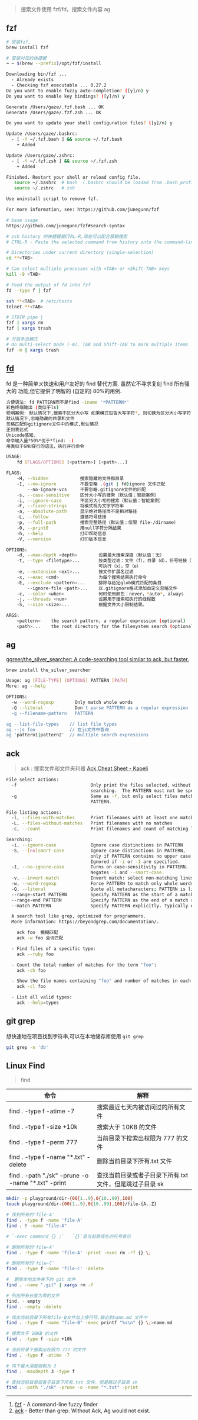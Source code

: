> 搜索文件使用 fzf/fd，搜索文件内容 ag

## fzf

```bash
# 安装fzf,
brew install fzf
```

```bash
# 安装对应的快捷键
➜ ~ $(brew --prefix)/opt/fzf/install

Downloading bin/fzf ...
  - Already exists
  - Checking fzf executable ... 0.27.2
Do you want to enable fuzzy auto-completion? ([y]/n) y
Do you want to enable key bindings? ([y]/n) y

Generate /Users/gaze/.fzf.bash ... OK
Generate /Users/gaze/.fzf.zsh ... OK

Do you want to update your shell configuration files? ([y]/n) y

Update /Users/gaze/.bashrc:
  - [ -f ~/.fzf.bash ] && source ~/.fzf.bash
    + Added

Update /Users/gaze/.zshrc:
  - [ -f ~/.fzf.zsh ] && source ~/.fzf.zsh
    + Added

Finished. Restart your shell or reload config file.
   source ~/.bashrc  # bash  (.bashrc should be loaded from .bash_profile)
   source ~/.zshrc   # zsh

Use uninstall script to remove fzf.

For more information, see: https://github.com/junegunn/fzf
```

```bash
# base usage
https://github.com/junegunn/fzf#search-syntax
```

```bash
# zsh history 的快捷键是CTRL-R,现在可以配合模糊搜索
# CTRL-R - Paste the selected command from history onto the command-lin
```

```bash
# Directories under current directory (single-selection)
cd **<TAB>
```

```bash
# Can select multiple processes with <TAB> or <Shift-TAB> keys
kill -9 <TAB>
```

```bash
# Feed the output of fd into fzf
fd --type f | fzf
```

```bash
ssh **<TAB>  # /etc/hosts
telnet **<TAB>
```

```bash
# STDIN pipe |
fzf | xargs rm
fzf | xargs trash
```

```bash
# 开启多选模式
# On multi-select mode (-m), TAB and Shift-TAB to mark multiple items
fzf -m | xargs trash
```

## [fd](https://github.com/sharkdp/fd)

fd 是一种简单ㄡ快速和用户友好的 find 替代方案. 虽然它不寻求复刻 find 所有强大的
功能,但它提供了明智的 (自定的) 80%的用例.

```bash
方便语法: fd PATTERN而不是find -iname '*PATTERN*'
彩色终端输出 (类似于ls)
聪明案例: 默认情况下,搜索不区分大小写 如果模式包含大写字符*, 则切换为区分大小写字符
默认情况下,忽略隐藏的目录和文件
忽略匹配你gitignore文件中的模式,默认情况
正则表达式
Unicode感知.
命令输入量*50%*优于*find: -)
用类似于GNU穿行的语法，执行并行命令
```

```bash
USAGE:
    fd [FLAGS/OPTIONS] [<pattern>] [<path>...]

FLAGS:
    -H, --hidden            搜索隐藏的文件和目录
    -I, --no-ignore         不要忽略 .(git | fd)ignore 文件匹配
        --no-ignore-vcs     不要忽略.gitignore文件的匹配
    -s, --case-sensitive    区分大小写的搜索（默认值：智能案例）
    -i, --ignore-case       不区分大小写的搜索（默认值：智能案例）
    -F, --fixed-strings     将模式视为文字字符串
    -a, --absolute-path     显示绝对路径而不是相对路径
    -L, --follow            遵循符号链接
    -p, --full-path         搜索完整路径（默认值：仅限 file-/dirname）
    -0, --print0            用null字符分隔结果
    -h, --help              打印帮助信息
    -V, --version           打印版本信息

OPTIONS:
    -d, --max-depth <depth>        设置最大搜索深度（默认值：无）
    -t, --type <filetype>...       按类型过滤：文件（f），目录（d），符号链接（l），
                                   可执行（x），空（e）
    -e, --extension <ext>...       按文件扩展名过滤
    -x, --exec <cmd>               为每个搜索结果执行命令
    -E, --exclude <pattern>...     排除与给定glob模式匹配的条目
        --ignore-file <path>...    以.gitignore格式添加自定义忽略文件
    -c, --color <when>             何时使用颜色：never，*auto*, always
    -j, --threads <num>            设置用于搜索和执行的线程数
    -S, --size <size>...           根据文件大小限制结果。

ARGS:
    <pattern>    the search pattern, a regular expression (optional)
    <path>...    the root directory for the filesystem search (optional)

```

## ag

[ggreer/the_silver_searcher: A code-searching tool similar to ack, but faster.](https://github.com/ggreer/the_silver_searcher)

```bash
brew install the_silver_searcher

Usage: ag [FILE-TYPE] [OPTIONS] PATTERN [PATH]
More: ag --help

OPTIONS:
  -w --word-regexp        Only match whole words
  -Q --literal            Don't parse PATTERN as a regular expression
  -g --filename-pattern   PATTERN

ag --list-file-types    // list file types
ag --js foo             // 在js文件中查询
ag 'pattern1|pattern2'  // multiple search expressions
```

## ack

> ack : 搜索文件和文件夹利器
> [Ack Cheat Sheet - Kapeli](https://kapeli.com/cheat_sheets/Ack.docset/Contents/Resources/Documents/index)

```bash
File select actions:
  -f                            Only print the files selected, without
                                searching.  The PATTERN must not be specified.
  -g                            Same as -f, but only select files matching
                                PATTERN.

File listing actions:
  -l, --files-with-matches      Print filenames with at least one match
  -L, --files-without-matches   Print filenames with no matches
  -c, --count                   Print filenames and count of matching lines

Searching:
  -i, --ignore-case             Ignore case distinctions in PATTERN
  -S, --[no]smart-case          Ignore case distinctions in PATTERN,
                                only if PATTERN contains no upper case.
                                Ignored if -i or -I are specified.
  -I, --no-ignore-case          Turns on case-sensitivity in PATTERN.
                                Negates -i and --smart-case.
  -v, --invert-match            Invert match: select non-matching lines
  -w, --word-regexp             Force PATTERN to match only whole words
  -Q, --literal                 Quote all metacharacters; PATTERN is literal
  --range-start PATTERN         Specify PATTERN as the start of a match range.
  --range-end PATTERN           Specify PATTERN as the end of a match range.
  --match PATTERN               Specify PATTERN explicitly. Typically omitted.

  A search tool like grep, optimized for programmers.
  More information: https://beyondgrep.com/documentation/.

    ack foo  模糊匹配
    ack -w foo 全词匹配

  - Find files of a specific type:
    ack --ruby foo

  - Count the total number of matches for the term "foo":
    ack -ch foo

  - Show the file names containing "foo" and number of matches in each file:
    ack -cl foo

  - List all valid types:
    ack --help=types

```

## git grep

想快速地在项目找到字符串,可以在本地储存库使用 `git grep`

```sh
git grep -n 'db'
```

## Linux Find

> find

| 命令                                                | 解释                                                     |
| --------------------------------------------------- | -------------------------------------------------------- |
| find . -type f -atime -7                            | 搜索最近七天内被访问过的所有文件                         |
| find . -type f -size +10k                           | 搜索大于 10KB 的文件                                     |
| find . -type f -perm 777                            | 当前目录下搜索出权限为 777 的文件                        |
| find . -type f -name "\*.txt" -delete               | 删除当前目录下所有.txt 文件                              |
| find . -path "./sk" -prune -o -name "\*.txt" -print | 查找当前目录或者子目录下所有.txt 文件，但是跳过子目录 sk |

```bash
mkdir -p playground/dir-{00{1..9},0{10..99},100}
touch playground/dir-{00{1..9},0{10..99},100}/file-{A..Z}

# 找到所有的'file-A'
find . -type f -name 'file-A'
find . ! -name "file-A"

# `-exec command {} ;`   `{}`是当前路径名的符号表示

# 删除所有的'file-A'
find . -type f -name 'file-A' -print -exec rm -rf {} \;

# 删除所有的'file-C'
find . -type f -name 'file-C' -delete

#  删除本地文件夹下的 git 文件
find . -name ".git" | xargs rm -f

# 列出所有长度为零的文件
find. - empty
find . -empty -delete

# 找出当前目录下所有file-B文件加上换行符,输出到name.md 文件中
find . -type f -name "file-B" -exec printf "%s\n" {} \;>name.md

# 搜索大于 10KB 的文件
find . -type f -size +10k

# 当前目录下搜索出权限为 777 的文件
find . -type f -atime -7

# 向下最大深度限制为 3
find . -maxdepth 3 -type f

# 查找当前目录或者子目录下所有.txt 文件，但是跳过子目录 sk
find . -path "./sk" -prune -o -name "*.txt" -print

```

---

1. [fzf](https://github.com/junegunn/fzf#search-syntax) - A command-line fuzzy
   finder
2. [ack](https://beyondgrep.com/documentation/) - Better than grep. Without Ack,
   Ag would not exist.
